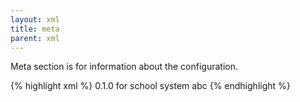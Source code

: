 ```yaml
---
layout: xml
title: meta
parent: xml
---
```

Meta section is for information about the configuration.

{% highlight xml %}
<root>
    <meta>
        <version>0.1.0</version>
        <description>for school system abc</description>
    </meta>
{% endhighlight %}


